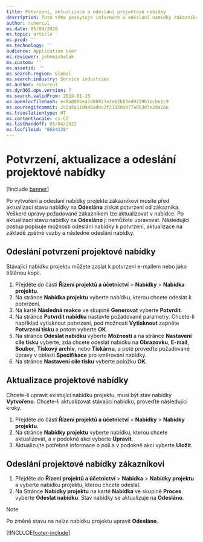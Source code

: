 ```yaml
---
title: Potvrzení, aktualizace a odeslání projektové nabídky
description: Toto téma poskytuje informace o odeslání nabídky zákazníkovi k potvrzení, úprav na základě zpětné vazby a následném opětovném odeslání nabídky.
author: ruhercul
ms.date: 05/09/2020
ms.topic: article
ms.prod: ''
ms.technology: ''
audience: Application User
ms.reviewer: johnmichalak
ms.custom: ''
ms.assetid: ''
ms.search.region: Global
ms.search.industry: Service industries
ms.author: ruhercul
ms.dyn365.ops.version: 7
ms.search.validFrom: 2019-01-15
ms.openlocfilehash: ec8a000bea7d80827e2e63b03ed9229b1ecbe1c9
ms.sourcegitcommit: 2c2a5a11d446adec2f21030ab77a053d7e2da28e
ms.translationtype: HT
ms.contentlocale: cs-CZ
ms.lasthandoff: 05/04/2022
ms.locfileid: "8684128"
---
```

# <a name="confirm-update-and-send-a-project-quotation"></a>Potvrzení, aktualizace a odeslání projektové nabídky

[!include [banner](../includes/banner.md)]

Po vytvoření a odeslání nabídky projektu zákazníkovi musíte před aktualizací stavu nabídky na **Odesláno** získat potvrzení od zákazníka. Veškeré úpravy požadované zákazníkem lze aktualizovat v nabídce. Po aktualizaci stavu nabídky na **Odesláno** ji nemůžete upravovat. Následující postup popisuje možnosti odeslání nabídky k potvrzení, aktualizace na základě zpětné vazby a následné odeslání nabídky.

## <a name="send-a-project-quotation-confirmation"></a>Odeslání potvrzení projektové nabídky  

Stávající nabídku projektu můžete zaslat k potvrzení e-mailem nebo jako tištěnou kopii. 

1. Přejděte do části **Řízení projektů a účetnictví** > **Nabídky** > **Nabídka projektu**. 
2. Na stránce **Nabídka projektu** vyberte nabídku, kterou chcete odeslat k potvrzení. 
3. Na kartě **Následná reakce** ve skupině **Generovat** vyberte **Potvrdit**. 
4. Na stránce **Potvrdit nabídku** nastavte požadované parametry. Chcete-li například vytisknout potvrzení, pod možností **Vytisknout** zapněte **Potvrzení tisku** a potom vyberte **OK**.
5. Na stránce **Odeslat nabídku** vyberte **Možnosti** a na stránce **Nastavení cíle tisku** vyberte, zda chcete odeslat nabídku na **Obrazovku**, **E-mail**, **Soubor**, **Tiskový archiv**, nebo **Tiskárnu**, a poté proveďte požadované úpravy v oblasti **Specifikace** pro směrování nabídky.
6. Na stránce **Nastavení cíle tisku** vyberte položku **OK**.  

## <a name="update-a-project-quotation"></a>Aktualizace projektové nabídky

Chcete-li upravit existující nabídku projektu, musí být stav nabídky **Vytvořeno**. Chcete-li aktualizovat stávající nabídku, proveďte následující kroky. 

1. Přejděte do části **Řízení projektů a účetnictví** > **Nabídky** > **Nabídky projektu**.
2. Na stránce **Nabídky projektu** vyberte nabídku, kterou chcete aktualizovat, a v podokně akcí vyberte **Upravit**.
3. Aktualizujte potřebné informace o poli a v podokně akcí vyberte **Uložit**.  

## <a name="send-a-project-quotation-to-a-customer"></a>Odeslání projektové nabídky zákazníkovi 

1. Přejděte do **Řízení projektů a účetnictví** > **Nabídka** > **Nabídky projektu** a vyberte nabídku projektu, kterou chcete odeslat.
2. Na Stránce **Nabídky projektu** na kartě **Nabídka** ve skupině **Proces** vyberte **Odeslat nabídku**. Stav nabídky se aktualizuje na **Odesláno**.

> [!NOTE]
> Po změně stavu na nelze nabídku projektu upravit **Odesláno**.


[!INCLUDE[footer-include](../includes/footer-banner.md)]